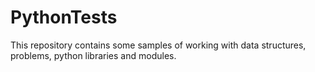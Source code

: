 # PythonTests

This repository contains some samples of working with data structures, problems, python libraries and modules.
